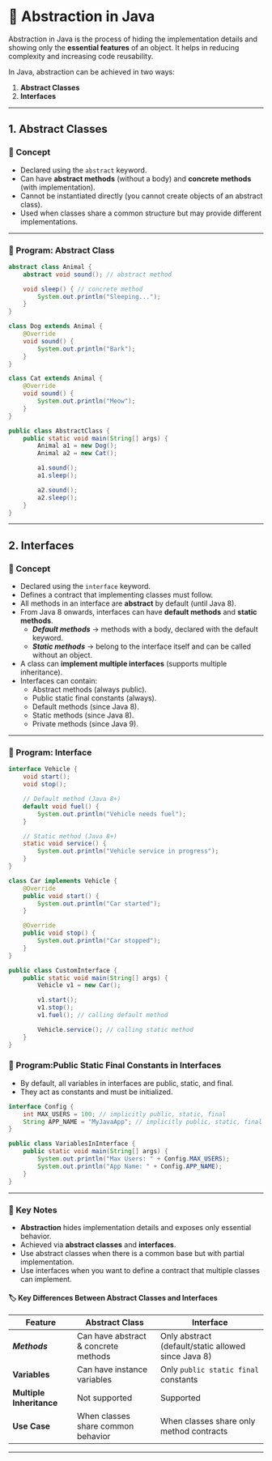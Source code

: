 # 🚀 Abstraction in Java

Abstraction in Java is the process of hiding the implementation details and showing only the **essential features** of an object. It helps in reducing complexity and increasing code reusability.

In Java, abstraction can be achieved in two ways:

1. **Abstract Classes**
2. **Interfaces**

---

## 1. Abstract Classes
### 📘 Concept

* Declared using the `abstract` keyword.
* Can have **abstract methods** (without a body) and **concrete methods** (with implementation).
* Cannot be instantiated directly (you cannot create objects of an abstract class).
* Used when classes share a common structure but may provide different implementations.

---

### 📝 Program: Abstract Class

```java
abstract class Animal {
    abstract void sound(); // abstract method

    void sleep() { // concrete method
        System.out.println("Sleeping...");
    }
}

class Dog extends Animal {
    @Override
    void sound() {
        System.out.println("Bark");
    }
}

class Cat extends Animal {
    @Override
    void sound() {
        System.out.println("Meow");
    }
}

public class AbstractClass {
    public static void main(String[] args) {
        Animal a1 = new Dog();
        Animal a2 = new Cat();

        a1.sound();
        a1.sleep();

        a2.sound();
        a2.sleep();
    }
}
```

---

## 2. Interfaces
### 📘 Concept

* Declared using the `interface` keyword.
* Defines a contract that implementing classes must follow.
* All methods in an interface are **abstract** by default (until Java 8).
* From Java 8 onwards, interfaces can have **default methods** and **static methods**.
  * **_Default methods_** → methods with a body, declared with the default keyword.
  * **_Static methods_** → belong to the interface itself and can be called without an object.
* A class can **implement multiple interfaces** (supports multiple inheritance). 
* Interfaces can contain:
  * Abstract methods (always public).
  * Public static final constants (always).
  * Default methods (since Java 8).
  * Static methods (since Java 8).
  * Private methods (since Java 9).

---

### 📝 Program: Interface

```java
interface Vehicle {
    void start();
    void stop();

    // Default method (Java 8+)
    default void fuel() {
        System.out.println("Vehicle needs fuel");
    }

    // Static method (Java 8+)
    static void service() {
        System.out.println("Vehicle service in progress");
    }
}

class Car implements Vehicle {
    @Override
    public void start() {
        System.out.println("Car started");
    }

    @Override
    public void stop() {
        System.out.println("Car stopped");
    }
}

public class CustomInterface {
    public static void main(String[] args) {
        Vehicle v1 = new Car();

        v1.start();
        v1.stop();
        v1.fuel(); // calling default method

        Vehicle.service(); // calling static method
    }
}
```

### 📝 Program:Public Static Final Constants in Interfaces
- By default, all variables in interfaces are public, static, and final.
- They act as constants and must be initialized.

```java
interface Config {
    int MAX_USERS = 100; // implicitly public, static, final
    String APP_NAME = "MyJavaApp"; // implicitly public, static, final
}

public class VariablesInInterface {
    public static void main(String[] args) {
        System.out.println("Max Users: " + Config.MAX_USERS);
        System.out.println("App Name: " + Config.APP_NAME);
    }
}

```

---

### 📌 Key Notes

* **Abstraction** hides implementation details and exposes only essential behavior.
* Achieved via **abstract classes** and **interfaces**.
* Use abstract classes when there is a common base but with partial implementation.
* Use interfaces when you want to define a contract that multiple classes can implement.

#### 🏷️ Key Differences Between Abstract Classes and Interfaces

| Feature                  | Abstract Class                       | Interface                                           |
| ------------------------ | ------------------------------------ | --------------------------------------------------- |
| **_Methods_**              | Can have abstract & concrete methods | Only abstract (default/static allowed since Java 8) |
| **Variables**            | Can have instance variables          | Only `public static final` constants                |
| **Multiple Inheritance** | Not supported                        | Supported                                           |
| **Use Case**             | When classes share common behavior   | When classes share only method contracts            |

---
